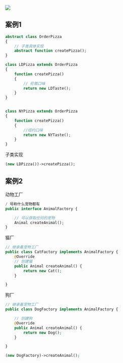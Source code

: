 ![](https://ws4.sinaimg.cn/large/006tKfTcly1g0dmwmy1g3j32240qujxu.jpg)

## 案例1

```php
abstract class OrderPizza
{
    // 子类具体实现
    abstract function createPizza();
}
```

```php
class LDPizza extends OrderPizza
{
    function createPizza()
    {
        // 伦敦口味
        return new LDTaste();
    }
}
```

```php

class NYPizza extends OrderPizza
{
    function createPizza()
    {
        //纽约口味
        return new NYTaste();
    }
}
```



子类实现

```php
(new LDPizza())->createPizza();

```



## 案例2

动物工厂

```php
/ 号称什么宠物都有
public interface AnimalFactory {

    // 可以获取任何的宠物
    Animal createAnimal();
}
```

猫厂

```php
// 继承着宠物工厂
public class CatFactory implements AnimalFactory {
    @Override
    // 创建猫
    public Animal createAnimal() {
        return new Cat();
    }

}
```

狗厂

```php
// 继承着宠物工厂
public class DogFactory implements AnimalFactory {

    // 创建狗
    @Override
    public Animal createAnimal() {
        return new Dog();
    }

}
```

```php
(new DogFactory)->createAnimal();
```

